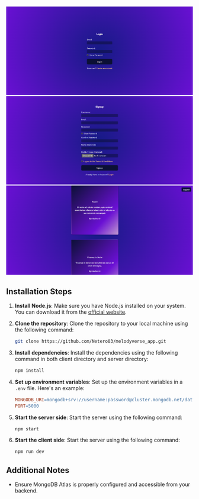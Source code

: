 ![alt text](image.png)
![alt text](image-1.png)
![alt text](image-2.png)
## Installation Steps

1. **Install Node.js**: Make sure you have Node.js installed on your system. You can download it from the [official website](https://nodejs.org/en/download/).

2. **Clone the repository**: Clone the repository to your local machine using the following command:
    ```bash
    git clone https://github.com/Netero03/melodyverse_app.git
    ```

4. **Install dependencies**: Install the dependencies using the following command in both client directory and server directory:
    ```bash
    npm install
    ```

5. **Set up environment variables**: Set up the environment variables in a `.env` file. Here's an example:
    ```makefile
    MONGODB_URI=mongodb+srv://username:password@cluster.mongodb.net/database?retryWrites=true&w=majority
    PORT=5000
    ```

6. **Start the server side**: Start the server using the following command:
    ```bash
    npm start
    ```

7. **Start the client side**: Start the server using the following command:
    ```bash
    npm run dev
    ```

## Additional Notes

- Ensure MongoDB Atlas is properly configured and accessible from your backend.

